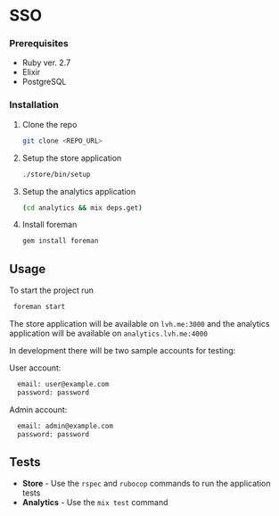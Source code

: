 # SSO
### Prerequisites

* Ruby ver. 2.7
* Elixir
* PostgreSQL


### Installation

1. Clone the repo
   ```sh
   git clone <REPO_URL>
   ```
2. Setup the store application
   ```sh
   ./store/bin/setup
   ```
3. Setup the analytics application
   ```sh
   (cd analytics && mix deps.get)  
   ```
2. Install foreman 
   ```sh
   gem install foreman
   ```
   
## Usage

To start the project run 
```sh 
 foreman start
```

The store application will be available on `lvh.me:3000` and the analytics application will be available on `analytics.lvh.me:4000`

In development there will be two sample accounts for testing:

User account:
```sh
  email: user@example.com
  password: password
```

Admin account:
```sh
  email: admin@example.com
  password: password
```

## Tests
* **Store** - Use the `rspec` and `rubocop` commands to run the application tests
* **Analytics** - Use the `mix test` command 
